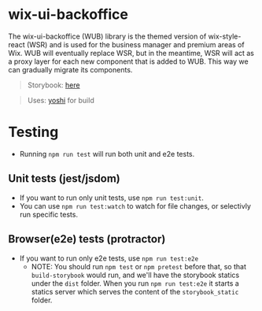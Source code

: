 # wix-ui-backoffice

The wix-ui-backoffice (WUB) library is the themed version of wix-style-react (WSR) and is used for the business manager and premium areas of Wix.
WUB will eventually replace WSR, but in the meantime, WSR will act as a proxy layer for each new component that is added to WUB. This way we can gradually migrate its components.

> Storybook: [here](https://wix-wix-ui-backoffice.surge.sh/)

> Uses: [yoshi](https://github.com/wix-playground/yoshi) for build

# Testing

* Running `npm run test` will run both unit and e2e tests.

## Unit tests (jest/jsdom)

* If you want to run only unit tests, use `npm run test:unit`.
* You can use `npm run test:watch` to watch for file changes, or selectivly run specific tests.

## Browser(e2e) tests (protractor)

* If you want to run only e2e tests, use `npm run test:e2e`
  * NOTE: You should run `npm test` or `npm pretest` before that, so that `build-storybook` would run, and we'll have the storybook statics under the `dist` folder. When you run `npm run test:e2e` it starts a statics server which serves the content of the `storybook_static` folder.
